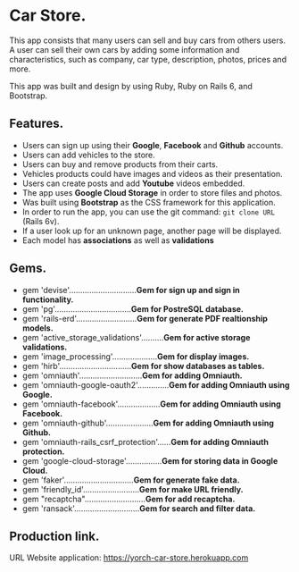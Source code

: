 # Car Store.

This app consists that many users can sell and buy cars from others users.
A user can sell their own cars by adding some information and characteristics, 
such as company, car type, description, photos, prices and more.

This app was built and design by using Ruby, Ruby on Rails 6, and Bootstrap.

## Features.

* Users can sign up using their **Google**, **Facebook** and **Github** accounts.
* Users can add vehicles to the store.
* Users can buy and remove products from their carts.
* Vehicles products could have images and videos as their presentation.
* Users can create posts and add **Youtube** videos embedded.
* The app uses **Google Cloud Storage** in order to store files and photos.
* Was built using **Bootstrap** as the CSS framework for this application.
* In order to run the app, you can use the git command: `git clone URL` (Rails 6v).
* If a user look up for an unknown page, another page will be displayed.
* Each model has **associations** as well as **validations**

## Gems.

* gem 'devise'..............................**Gem for sign up and sign in functionality.**
* gem 'pg'..................................**Gem for PostreSQL database.**
* gem 'rails-erd'...........................**Gem for generate PDF realtionship models.**
* gem 'active_storage_validations'..........**Gem for active storage validations.**
* gem 'image_processing'....................**Gem for display images.**
* gem 'hirb'................................**Gem for show databases as tables.**
* gem 'omniauth'............................**Gem for adding Omniauth.**
* gem 'omniauth-google-oauth2'..............**Gem for adding Omniauth using Google.**
* gem 'omniauth-facebook'...................**Gem for adding Omniauth using Facebook.**
* gem 'omniauth-github'.....................**Gem for adding Omniauth using Github.**
* gem 'omniauth-rails_csrf_protection'......**Gem for adding Omniauth protection.**
* gem 'google-cloud-storage'................**Gem for storing data in Google Cloud.**
* gem 'faker'...............................**Gem for generate fake data.**
* gem 'friendly_id'.........................**Gem for make URL friendly.**
* gem "recaptcha"...........................**Gem for add recaptcha.**
* gem 'ransack'.............................**Gem for search and filter data.**

## Production link.

URL Website application: https://yorch-car-store.herokuapp.com
